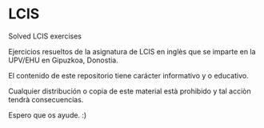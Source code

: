 # LCIS
Solved LCIS exercises 


Ejercicios resueltos de la asignatura de LCIS en inglès que se imparte en la UPV/EHU en Gipuzkoa, Donostia.

El contenido de este repositorio tiene carácter informativo y o educativo.

Cualquier distribución o copia de este material està prohibido y tal acciòn tendrà consecuencias.

Espero que os ayude. :)
